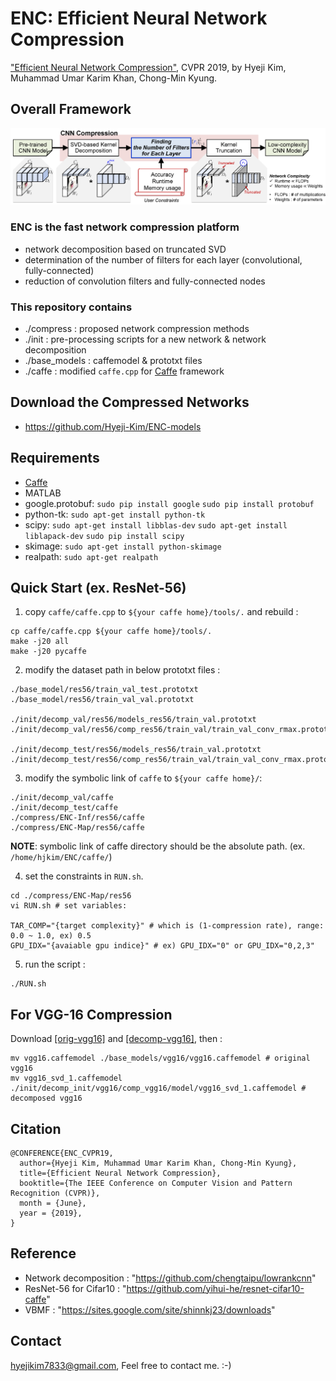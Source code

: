 # ENC: Efficient Neural Network Compression
["Efficient Neural Network Compression"](https://arxiv.org/abs/1811.12781), CVPR 2019, by Hyeji Kim, Muhammad Umar Karim Khan, Chong-Min Kyung.  

## Overall Framework
![i](https://github.com/Hyeji-Kim/ENC/blob/master/fig/overall2.png)


### ENC is the fast network compression platform
* network decomposition based on truncated SVD
* determination of the number of filters for each layer (convolutional, fully-connected)
* reduction of convolution filters and fully-connected nodes


### This repository contains
* ./compress : proposed network compression methods 
* ./init : pre-processing scripts for a new network & network decomposition 
* ./base_models : caffemodel & prototxt files
* ./caffe : modified ```caffe.cpp``` for [Caffe](https://github.com/BVLC/caffe) framework


## Download the Compressed Networks
* https://github.com/Hyeji-Kim/ENC-models


## Requirements
* [Caffe](https://github.com/BVLC/caffe)
* MATLAB
* google.protobuf: ```sudo pip install google```  ```sudo pip install protobuf```
* python-tk: ```sudo apt-get install python-tk```
* scipy: ```sudo apt-get install libblas-dev```  ```sudo apt-get install liblapack-dev```  ```sudo pip install scipy```
* skimage: ```sudo apt-get install python-skimage```
* realpath: ```sudo apt-get realpath```

## Quick Start (ex. ResNet-56)

1. copy ```caffe/caffe.cpp``` to ```${your caffe home}/tools/.``` and rebuild :
```Shell
cp caffe/caffe.cpp ${your caffe home}/tools/.
make -j20 all
make -j20 pycaffe
```

2. modify the dataset path in below prototxt files : 
```Shell
./base_model/res56/train_val_test.prototxt
./base_model/res56/train_val_val.prototxt

./init/decomp_val/res56/models_res56/train_val.prototxt
./init/decomp_val/res56/comp_res56/train_val/train_val_conv_rmax.prototxt

./init/decomp_test/res56/models_res56/train_val.prototxt
./init/decomp_test/res56/comp_res56/train_val/train_val_conv_rmax.prototxt
```

3. modify the symbolic link of ```caffe```  to ```${your caffe home}/```:
```Shell
./init/decomp_val/caffe
./init/decomp_test/caffe
./compress/ENC-Inf/res56/caffe
./compress/ENC-Map/res56/caffe
```
**NOTE**: symbolic link of caffe directory should be the absolute path. (ex. ```/home/hjkim/ENC/caffe/```)

4. set the constraints in ```RUN.sh```.
```Shell
cd ./compress/ENC-Map/res56
vi RUN.sh # set variables:

TAR_COMP="{target complexity}" # which is (1-compression rate), range: 0.0 ~ 1.0, ex) 0.5
GPU_IDX="{avaiable gpu indice}" # ex) GPU_IDX="0" or GPU_IDX="0,2,3"
```

5. run the script :
```Shell
./RUN.sh
```

## For VGG-16 Compression

Download [[orig-vgg16]](https://www.amazon.com/clouddrive/share/rRU4MaQsuoyZNnMjydA4iLdyyef7KpIVDeIlP0NlE12) and [[decomp-vgg16]](https://www.amazon.com/clouddrive/share/CSDSTfsROq0OJmzSsoXlOsEFrKwB9ee9BtcCbP7F2Xs), then :
```Shell
mv vgg16.caffemodel ./base_models/vgg16/vgg16.caffemodel # original vgg16
mv vgg16_svd_1.caffemodel ./init/decomp_init/vgg16/comp_vgg16/model/vgg16_svd_1.caffemodel # decomposed vgg16
```


## Citation
```
@CONFERENCE{ENC_CVPR19,
  author={Hyeji Kim, Muhammad Umar Karim Khan, Chong-Min Kyung},
  title={Efficient Neural Network Compression},
  booktitle={The IEEE Conference on Computer Vision and Pattern Recognition (CVPR)},
  month = {June},
  year = {2019},
}
```

## Reference

* Network decomposition : "https://github.com/chengtaipu/lowrankcnn"
* ResNet-56 for Cifar10 : "https://github.com/yihui-he/resnet-cifar10-caffe"
* VBMF : "https://sites.google.com/site/shinnkj23/downloads"

## Contact

hyejikim7833@gmail.com, Feel free to contact me. :-)
